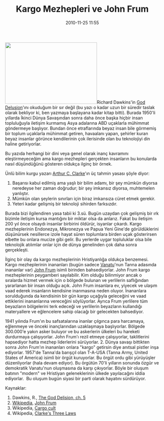 ﻿---
layout: post
title: Kargo Mezhepleri ve John Frum
date: 2010-11-25 11:55
comments: true
categories: []
---
<img class="alignleft size-medium wp-image-2099" title="JohnFrumCrossTanna1967" src="http://onurbaykal.com.tr/wp-content/uploads/2010/11/JohnFrumCrossTanna1967-300x200.jpg" alt="" width="300" height="200" />Richard Dawkins'in <a class="zem_slink" title="The God Delusion" rel="wikipedia" href="http://en.wikipedia.org/wiki/The_God_Delusion">God Delusion</a>'ını okuduğum bir sır değil (bu yazı o kadar uzun bir süredir taslak olarak bekliyor ki, ben yazmaya başlayana kadar kitap bitti). Burada 1950'li yıllarda İkinci Dünya Savaşından sonra daha önce başka hiçbir insan topluluğuyla iletişim kurmamış Asya adalarına ABD uçaklarla mühimmat göndermeye başlıyor. Bundan önce etraflarında beyaz insan bile görmemiş bir toplum uçaklarla mühimmat getiren, havaalanı yapan, şehirler kuran beyaz insanlar görünce kendilerinin çok ilerisinde olan bu teknolojiyi din haline getiriyorlar.

Bu yazıda herhangi bir dini veya genel olarak inanç kavramını eleştirmeyeceğim ama kargo mezhepleri gerçekten insanların bu konularda nasıl düşündüğünü gösteren oldukça ilginç bir örnek.

Ünlü bilim kurgu yazarı <a class="zem_slink" title="Arthur C. Clarke" rel="imdb" href="http://www.imdb.com/name/nm0002009/">Arthur C. Clarke</a>'ın üç tahmin yasası şöyle diyor:
<ol>
	<li>Başarısı kabul edilmiş ama yaşlı bir bilim adamı, bir şey mümkün diyorsa neredeyse her zaman doğrudur; bir şey imkansız diyorsa, muhtemelen yanlıştır.</li>
	<li>Mümkün olan şeylerin sınırları için biraz imkansıza cüret etmek gerekir.</li>
	<li>Yeteri kadar gelişmiş bir teknoloji sihirden farksızdır.</li>
</ol>
Burada bizi ilgilendiren yasa tabii ki 3.sü. Bugün uzaydan çok gelişmiş bir ırk bizimle iletişim kursa mantığını bir miktar olsa da anlarız. Fakat bu iletişim 200 yıl önce olsaydı insanlar birbirini öldürür, isyanlar çıkardı. Kargo mezheplerinin Endonezya, Mikronezya ve Papua Yeni Gine'de görüldüklerini düşünürsek nesillerce izole hayat süren toplumlara birden uçak gösterirsen elbette bu onlara mucize gibi gelir. Bu yerlerde uygar topluluklar olsa bile teknolojik atılımlar onlar için de dünya genelinden çok daha sonra gerçekleşti.

İlginç bir olay da kargo mezheplerinin Hristiyanlığa oldukça benzemesi. Kargo mezheplerinin inananları (bugün sadece <a class="zem_slink" title="Vanuatu" rel="wikipedia" href="http://en.wikipedia.org/wiki/Vanuatu">Vanatu</a>'nun Tanna adasında inananlar var) <a class="zem_slink" title="John Frum" rel="wikipedia" href="http://en.wikipedia.org/wiki/John_Frum">John Frum</a> isimli birinden bahsediyorlar. John Frum kargo mezheplerinin peygamberi sayılabilir. Kim olduğu bilinmiyor ancak o sıralarda hizmet vermek için o bölgede bulunan ve yerlilerin saflığından yararlanan bir insan olduğu açık. John Frum insanlara ev, yiyecek ve ulaşım vaad ederek insanların kendisine inanmasına neden oluyor. İnananlara sorulduğunda da kendisinin bir gün kargo uçağıyla geleceğini ve vaad ettiklerini inananlarına vereceğini söylüyorlar. Ayrıca Frum yerlilere tüm beyazların bölgelerini terk edeceği ve yerlilerin beyazların kullandığı materyallere ve eğlencelere sahip olacağı bir gelecekten bahsediyor.

1941 yılında Frum'ın bu safsatalarına inanlar çılgınca para harcamaya, eğlenmeye ve önceki inançlarından uzaklaşmaya başlıyorlar. Bölgede 300.000'e yakın asker buluyor ve bu askerlerin ülkeleri bu hareketi durdurmaya çalışıyorlar. John Frum'ı rezil etmeye çalışıyorlar, taklitlerini hapsediyor hatta mezhep liderlerini sürüyorlar. 2. Dünya savaşı bittikten sonra John Frum'ın inananları onlara "kargo" getirsin diye anıtsal pistler inşa ediyorlar. 1957'de Tanna'da barışçıl olan T-A-USA (Tanna Army, United States of America) isimli bir örgüt kuruyorlar. Bu örgüt ordu gibi yürüyüşler düzenliyorlar (hala devam ediyor). Bu örgütün 70'li yılların sonunda özgür ve demokratik Vanatu'nun oluşmasına da karşı çıkıyorlar. Böyle bir oluşum batının "modern" ve Hristiyan geleneklerinin ülkede yayılacağını iddia ediyorlar.  Bu oluşum bugün siyasi bir parti olarak hayatını sürdürüyor.

Kaynaklar:

1. Dawkins, R., <a href="http://www.andrsib.com/dawkins/cargo.htm">The God Delision, ch. 5</a>
2. <a class="zem_slink" title="Wikipedia" rel="wikipedia" href="http://en.wikipedia.org/wiki/Wikipedia">Wikipedia</a>, <a href="http://en.wikipedia.org/wiki/John_Frum">John Frum</a>
3. Wikipedia, <a href="http://en.wikipedia.org/wiki/Cargo_cult">Cargo cult</a>
4. Wikipedia, <a href="http://en.wikipedia.org/wiki/Clarke's_three_laws">Clarke's Three Laws</a>
